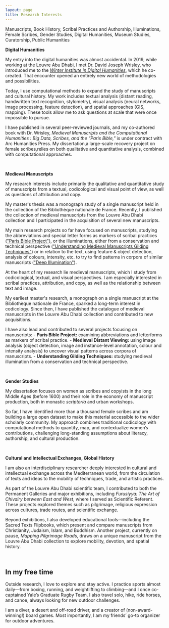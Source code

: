 ```yaml
---
layout: page
title: Research Interests
---
```


Manuscripts, Book History, Scribal Practices and Authorship, Illuminations, Female Scribes, Gender Studies, Digital Humanities, Museum Studies, Curatorship, Public Humanities


**Digital Humanities**

My entry into the digital humanities was almost accidental. In 2019, while working at the Louvre Abu Dhabi, I met Dr. David Joseph Wrisley, who introduced me to the [*Winter Institute in Digital Humanities*](https://wp.nyu.edu/widh/), which he co-created. That encounter opened an entirely new world of methodologies and possibilities.

Today, I use computational methods to expand the study of manuscripts and cultural history. My work includes textual analysis (distant reading, handwritten text recognition, stylometry), visual analysis (neural networks, image processing, feature detection), and spatial approaches (GIS, mapping). These tools allow me to ask questions at scale that were once impossible to pursue.

I have published in several peer-reviewed journals, and my co-authored book with Dr. Wrisley, *Medieval Manuscripts and the Computational Humanities : Big Data, Scribes, and the “Paris Bible,"* is under contract with Arc Humanities Press. My dissertation,a large-scale recovery project on female scribes,relies on both qualitative and quantitative analysis, combined with computational approaches.

<br>

**Medieval Manuscripts**

My research interests include primarily the qualitative and quantitative study of manuscripts from a textual, codicological and visual point of view, as well as questions of attribution and copy.

My master's thesis was a monograph study of a single manuscript held in the collection of the Bibliothèque nationale de France. Recently, I published the collection of medieval manuscripts from the Louvre Abu Dhabi collection and I participated in the acquisition of several new manuscripts.

My main research projects so far have focused on manuscripts, studying the abbreviations and special letter forms as markers of scribal practices (["Paris Bible Project"](https://parisbible.github.io/)), or the illuminations, either from a conservation and technical perspective (["Understanding Medieval Manuscripts Gilding Techniques"](https://estellegvl.github.io/gildingtechniques/)) or in relation to the text, using feature & object detection, analysis of colours, intensity, etc. to try to find patterns in corpora of similar manuscripts (["Deep Illumination"](https://estellegvl.github.io/deepillumination/)).


At the heart of my research lie medieval manuscripts, which I study from codicological, textual, and visual perspectives. I am especially interested in scribal practices, attribution, and copy, as well as the relationship between text and image.

My earliest master's research, a monograph on a single manuscript at the Bibliothèque nationale de France, sparked a long-term interest in codicology. Since then, I have published the catalogue of medieval manuscripts in the Louvre Abu Dhabi collection and contributed to new acquisitions.

I have also lead and contributed to several projects focusing on manuscripts:
	- **Paris Bible Project:** examining abbreviations and letterforms as markers of scribal practice. 
    - **Medieval Distant Viewing:** using image analysis (object detection, image and instance-level annotation, colour and intensity analysis) to uncover visual patterns across corpora of manuscripts. 
    - **Understanding Gilding Techniques:** studying medieval illumination from a conservation and technical perspective. 


<br>

**Gender Studies**

My dissertation focuses on women as scribes and copyists in the long Middle Ages (before 1600) and their role in the economy of manuscript production, both in monastic *scriptoria* and urban workshops.

So far, I have identified more than a thousand female scribes and am building a large open dataset to make this material accessible to the wider scholarly community. My approach combines traditional codicology with computational methods to quantify, map, and contextualize women’s contributions, challenging long-standing assumptions about literacy, authorship, and cultural production.

<br>

**Cultural and Intellectual Exchanges, Global History**

I am also an interdisciplinary researcher deeply interested in cultural and intellectual exchange across the Mediterranean world, from the circulation of texts and ideas to the mobility of techniques, trade, and artistic practices.

As part of the Louvre Abu Dhabi scientific team, I contributed to both the Permanent Galleries and major exhibitions, including *Furusiyya: The Art of Chivalry between East and West*, where I served as Scientific Referent. These projects explored themes such as pilgrimage, religious expression across cultures, trade routes, and scientific exchange.

Beyond exhibitions, I also developed educational tools—including the Sacred Texts Flipbooks, which present and compare manuscripts from Christianity, Judaism, Islam, and Buddhism. Another project, currently on pause, *Mapping Pilgrimage Roads*, draws on a unique manuscript from the Louvre Abu Dhabi collection to explore mobility, devotion, and spatial history.


<br>

## In my free time

Outside research, I love to explore and stay active. I practice sports almost daily—from boxing, running, and weightlifting to climbing—and I once co-captained Yale’s Graduate Rugby Team. I also travel solo, hike, ride horses, and canoe, always looking for new outdoor challenges.

I am a diver, a desert and off-road driver, and a creator of (non-award-winning!) board games. Most importantly, I am my friends’ go-to organizer for outdoor adventures.

